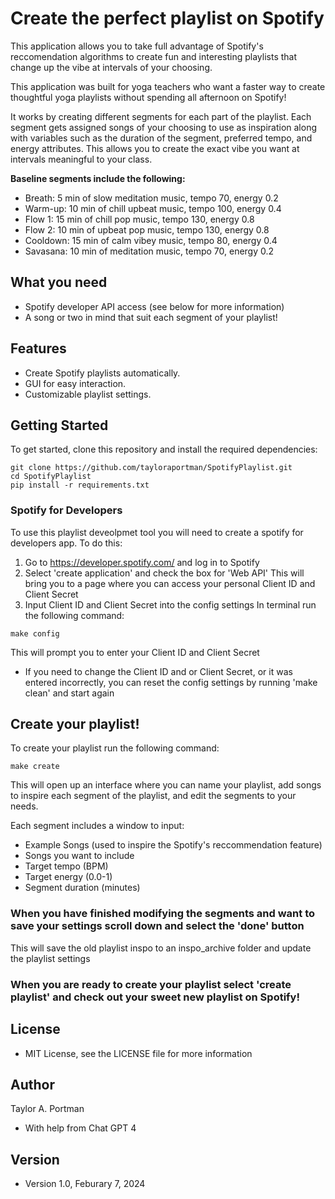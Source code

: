 # Create the perfect playlist on Spotify

This application allows you to take full advantage of Spotify's reccomendation algorithms to create
fun and interesting playlists that change up the vibe at intervals of your choosing.

This application was built for yoga teachers who want a faster way to create thoughtful yoga playlists 
without spending all afternoon on Spotify!

It works by creating different segments for each part of the playlist. Each segment gets assigned songs of your choosing to use as inspiration along with variables such as the duration of the segment, preferred tempo, and energy attributes. This allows you to create the exact vibe you want at intervals meaningful to your class.

**Baseline segments include the following:**
* Breath: 5 min of slow meditation music, tempo 70, energy 0.2
* Warm-up: 10 min of chill upbeat music, tempo 100, energy 0.4
* Flow 1: 15 min of chill pop music, tempo 130, energy 0.8
* Flow 2: 10 min of upbeat pop music, tempo 130, energy 0.8
* Cooldown: 15 min of calm vibey music, tempo 80, energy 0.4
* Savasana: 10 min of meditation music, tempo 70, energy 0.2

## What you need
- Spotify developer API access (see below for more information)
- A song or two in mind that suit each segment of your playlist!

## Features
- Create Spotify playlists automatically.
- GUI for easy interaction.
- Customizable playlist settings.

## Getting Started 
To get started, clone this repository and install the required dependencies:

```
git clone https://github.com/tayloraportman/SpotifyPlaylist.git
cd SpotifyPlaylist
pip install -r requirements.txt
```
### Spotify for Developers
To use this playlist deveolpmet tool you will need to create a spotify for developers app. To do this: 
1. Go to https://developer.spotify.com/ and log in to Spotify
2. Select 'create application' and check the box for 'Web API'
This will bring you to a page where you can access your personal Client ID and Client Secret
3. Input Client ID and Client Secret into the config settings 
In terminal run the following command: 
```
make config
```
This will prompt you to enter your Client ID and Client Secret
- If you need to change the Client ID and or Client Secret, or it was entered incorrectly, you can reset the config settings by running 'make clean' and start again

## Create your playlist!
To create your playlist run the following command:
```
make create
```
This will open up an interface where you can name your playlist, add songs to inspire each segment of the playlist, and edit the segments to your needs. 

Each segment includes a window to input: 
- Example Songs (used to inspire the Spotify's reccommendation feature)
- Songs you want to include
- Target tempo (BPM)
- Target energy (0.0-1)
- Segment duration (minutes)

### When you have finished modifying the segments and want to save your settings scroll down and select the 'done' button
This will save the old playlist inspo to an inspo_archive folder and update the playlist settings

### When you are ready to create your playlist select 'create playlist' and check out your sweet new playlist on Spotify!

## License

- MIT License, see the LICENSE file for more information

## Author
Taylor A. Portman
* With help from Chat GPT 4

## Version
- Version 1.0, Feburary 7, 2024








